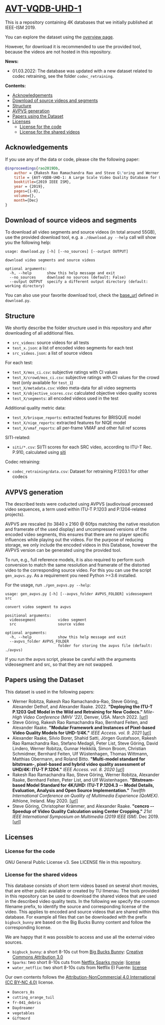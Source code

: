# [AVT-VQDB-UHD-1](https://telecommunication-telemedia-assessment.github.io/AVT-VQDB-UHD-1/)

This is a repository containing 4K databases that we initially published at IEEE-ISM 2019.

You can explore the dataset using the [overview page](https://telecommunication-telemedia-assessment.github.io/AVT-VQDB-UHD-1/).

However, for download it is recommended to use the provided tool, because the videos are not hosted in this repository.

**News:**

- 01.03.2022: The database was updated with a new dataset related to codec retraining, see the folder `codec_retraining`.

**Contents:**

- [Acknowledgements](#acknowledgements)
- [Download of source videos and segments](#download-of-source-videos-and-segments)
- [Structure](#structure)
- [AVPVS generation](#avpvs-generation)
- [Papers using the Dataset](#papers-using-the-dataset)
- [Licenses](#licenses)
  - [License for the code](#license-for-the-code)
  - [License for the shared videos](#license-for-the-shared-videos)

## Acknowledgements

If you use any of the data or code, please cite the following paper:

```bibtex
@inproceedings{rao2019Db,
    author = {Rakesh Rao Ramachandra Rao and Steve G\"oring and Werner Robitza and Bernhard Feiten and Alexander Raake},
    title = {AVT-VQDB-UHD-1: A Large Scale Video Quality Database for UHD-1},
    booktitle={2019 IEEE ISM},
    year = {2019},
    pages={1-8},
    volume={},
    month={Dec}
}
```

## Download of source videos and segments

To download all video segments and source videos (in total around 55GB), use the provided download tool, e.g. a `./download.py --help` call will show you the following help:

```
usage: download.py [-h] [--no_sources] [--output OUTPUT]

download video segments and source videos

optional arguments:
  -h, --help       show this help message and exit
  --no_sources     download no sources (default: False)
  --output OUTPUT  specify a different output directory (default: working directory)
```

You can also use your favorite download tool, check the [base_url](https://avtshare01.rz.tu-ilmenau.de/avt-vqdb-uhd-1/) defined in `download.py`.

## Structure

We shortly describe the folder structure used in this repository and after downloading of all additional files.

- `src_videos`: source videos for all tests
- `test_x.json`: a list of encoded video segments for each test
- `src_videos.json`: a list of source videos

For each test:

- `test_X/mos_ci.csv`: subjective ratings with CI values
- `test_X/crowd/mos_ci.csv`: subjective ratings with CI values for the crowd test (only available for `test_1`)
- `test_X/metadata.csv`: video meta-data for all video segments
- `test_X/objective_scores.csv`: calculated objective video quality scores
- `test_X/segments`: all encoded videos used in the test

Additional quality metric data:

- `test_X/brisque_reports`: extracted features for BRISQUE model
- `test_X/niqe_reports`: extracted features for NIQE model
- `test_X/vmaf_reports`: all per-frame VMAF and other full ref scores

SITI-related:

- `siti/*.csv`: SI/TI scores for each SRC video, according to ITU-T Rec. P.910, calculated using [siti](https://github.com/slhck/siti)

Codec retraining:

- `codec_retraining/data.csv`: Dataset for retraining P.1203.1 for other codecs

## AVPVS generation

The described tests were coducted using AVPVS (audiovisual processed video sequences, a term used within ITU-T P.1203 and P.1204-related projects).

AVPVS are rescaled (to 3840 x 2160 @ 60fps matching the native resolution and framerate of the used display) and uncompressed versions of the encoded video segments, this ensures that there are no player specific influences while playing out the videos.
For the purpose of reducing storage, we only include the encoded videos in this Database, however the AVPVS version can be generated using the provided tool.

To run, e.g., full reference models, it is also required to perform such conversion to match the same resolution and framerate of the distorted video to the corresponding source video.
For this you can use the script `gen_avpvs.py`.
As a requirement you need Python >=3.6 installed.

For the usage, run `./gen_avpvs.py --help`:

```
usage: gen_avpvs.py [-h] [--avpvs_folder AVPVS_FOLDER] videosegment src

convert video segment to avpvs

positional arguments:
  videosegment          video segment
  src                   source video

optional arguments:
  -h, --help            show this help message and exit
  --avpvs_folder AVPVS_FOLDER
                        folder for storing the avpvs file (default: ./avpvs)
```

If you run the avpvs script, please be careful with the arguments videosegment and src, so that they are not swapped.

## Papers using the Dataset

This dataset is used in the following papers:
* Werner Robitza, Rakesh Rao Ramachandra-Rao, Steve Göring, Alexander Dethof, and Alexander Raake. 2022. **"Deploying the ITU-T P.1203 QoE Model in the Wild and Retraining for New Codecs."** _Mile-High Video Conference (MHV ’22)_, Denver, USA. March 2022. [[url]](https://doi.org/10.1145/3510450.3517310)
* Steve Göring, Rakesh Rao Ramachandra Rao, Bernhard Feiten, and Alexander Raake. **"Modular Framework and Instances of Pixel-based Video Quality Models for UHD-1/4K."** _IEEE Access. vol. 9. 2021_ [[url]](url)
* Alexander Raake, Silvio Borer, Shahid Satti, Jörgen Gustafsson, Rakesh Rao Ramachandra Rao, Stefano Medagli, Peter List, Steve Göring, David Lindero, Werner Robitza, Gunnar Heikkilä, Simon Broom, Christian Schmidmer, Bernhard Feiten, Ulf Wüstenhagen, Thomas Wittmann, Matthias Obermann, and Roland Bitto. **"Multi-model standard for bitstream-, pixel-based and hybrid video quality assessment of UHD/4K: ITU-T P.1204."** _IEEE Access. vol. 8. 2020_ [[url]](https://ieeexplore.ieee.org/document/9234526?source=authoralert")
* Rakesh Rao Ramachandra Rao, Steve Göring, Werner Robitza, Alexander Raake, Bernhard Feiten, Peter List, and Ulf Wüstenhagen. **"Bitstream-based Model Standard for 4K/UHD: ITU-T P.1204.3 -- Model Details, Evaluation, Analysis and Open Source Implementation."** _Twelfth International Conference on Quality of Multimedia Experience (QoMEX)_. Athlone, Ireland. May 2020. [[url]](https://www.researchgate.net/publication/341792225_Bitstream-based_Model_Standard_for_4KUHD_ITU-T_P12043_-_Model_Details_Evaluation_Analysis_and_Open_Source_Implementation")
* Steve Göring, Christopher Krämmer, and Alexander Raake. **"cencro -- Speedup of Video Quality Calculation using Center Cropping."** _21st IEEE International Symposium on Multimedia (2019 IEEE ISM)_. Dec 2019. [[url]](https://www.researchgate.net/publication/338200687_cencro_--_Speedup_of_Video_Quality_Calculation_using_Center_Cropping)

## Licenses

### License for the code

GNU General Public License v3. See LICENSE file in this repository.

### License for the shared videos

This database consists of short term videos based on several short movies, that are either public available or created by TU Ilmenau.
The tools provided in this repository can be used to download the shared videos that are used in the described video quality tests.
In the following we specify the common filename prefix, to identify the source and corresponding license of the video.
This applies to encoded and source videos that are shared within this database.
For example all files that can be downloaded with the prefix `bigbuck_bunny` are based on the Big Bucks Bunny content and follow the corresponding license.

We are happy that it was possible to access and use all the external video sources.

  * `bigbuck_bunny`: a short 8-10s cut from [Big Bucks Bunny](https://peach.blender.org/about/): [Creative Commons Attribution 3.0](http://creativecommons.org/licenses/by/3.0/)
  * `Sparks`: two short 8-10s cuts from [Netflix Sparks movie](http://download.opencontent.netflix.com/?prefix=TechblogAssets/Sparks/): [license](http://download.opencontent.netflix.com.s3.amazonaws.com/TechblogAssets/Sparks/sparks_license.txt)
  * `water_netflix`: two short 8-10s cuts from Netflix El Fuente: [license](http://download.opencontent.netflix.com.s3.amazonaws.com/TechblogAssets/Sparks/sparks_license.txt)

Our own contents follows the [Attribution-NonCommercial 4.0 International (CC BY-NC 4.0)](https://creativecommons.org/licenses/by-nc/4.0/) license.

  * `Dancers_8s`
  * `cutting_orange_tuil`
  * `fr-041_debris`
  * `Daydreamer`
  * `vegetables`
  * `Giftmord`
